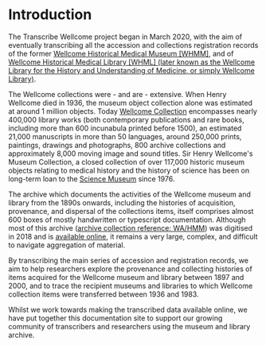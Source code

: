 # Introduction

The Transcribe Wellcome project began in March 2020, with the aim of eventually transcribing all the accession and collections registration records of the former [Wellcome Historical Medical Museum \[WHMM\]](research/organisations/whmm.md), and of [Wellcome Historical Medical Library \[WHML\] (later known as the Wellcome Library for the History and Understanding of Medicine, or simply Wellcome Library)](research/organisations/wihm.md).

The Wellcome collections were - and are - extensive. When Henry Wellcome died in 1936, the museum object collection alone was estimated at around 1 million objects. Today [Wellcome Collection](https://wellcomecollection.org) encompasses nearly 400,000 library works (both contemporary publications and rare books, including more than 600 incunabula printed before 1500), an estimated 21,000 manuscripts in more than 50 languages, around 250,000 prints, paintings, drawings and photographs, 800 archive collections and approximately 8,000 moving image and sound titles. Sir Henry Wellcome's Museum Collection, a closed collection of over 117,000 historic museum objects relating to medical history and the history of science has been on long-term loan to the [Science Museum](https://www.sciencemuseum.org.uk/) since 1976.

The archive which documents the activities of the Wellcome museum and library from the 1890s onwards, including the histories of acquisition, provenance, and dispersal of the collections items, itself comprises almost 600 boxes of mostly handwritten or typescript documentation. Although most of this archive ([archive collection reference: WA/HMM](https://wellcomecollection.org/works/k2fae5cz)) was digitised in 2018 and is [available online](https://wellcomecollection.org/works/k2fae5cz), it remains a very large, complex, and difficult to navigate aggregation of material.

By transcribing the main series of accession and registration records, we aim to help researchers explore the provenance and collecting histories of items acquired for the Wellcome museum and library between 1897 and 2000, and to trace the recipient museums and libraries to which Wellcome collection items were transferred between 1936 and 1983.

Whilst we work towards making the transcribed data available online, we have put together this documentation site to support our growing community of transcribers and researchers using the museum and library archive.
